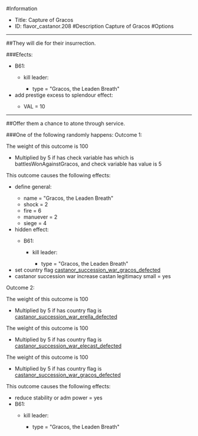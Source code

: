 #Information
 - Title: Capture of Gracos
 - ID: flavor_castanor.208
#Description
Capture of Gracos
#Options

___
##They will die for their insurrection.

###Efects:<ul><li>B61:</li><ul><li>kill leader:</li><ul><li>type = "Gracos, the Leaden Breath"</li></ul></ul><li>add prestige excess to splendour effect:</li><ul><li>VAL = 10</li></ul></ul>

___
##Offer them a chance to atone through service.

###One of the following randomly happens:
Outcome 1:

The weight of this outcome is 100
 - Multiplied by 5 if has check variable has which is battlesWonAgainstGracos, and check variable has value is 5

This outcome causes the following effects:<ul><li>define general:</li><ul><li>name = "Gracos, the Leaden Breath"</li><li>shock = 2</li><li>fire = 6</li><li>manuever = 2</li><li>siege = 4</li></ul><li>hidden effect:</li><ul><li>B61:</li><ul><li>kill leader:</li><ul><li>type = "Gracos, the Leaden Breath"</li></ul></ul></ul><li>set country flag [castanor_succession_war_gracos_defected](../flags/castanor_succession_war_gracos_defected.md)</li><li>castanor succession war increase castan legitimacy small = yes</li></ul>
Outcome 2:

The weight of this outcome is 100 
 - Multiplied by 5 if has country flag is [castanor_succession_war_erella_defected](../flags/castanor_succession_war_erella_defected.md)

The weight of this outcome is 100 
 - Multiplied by 5 if has country flag is [castanor_succession_war_elecast_defected](../flags/castanor_succession_war_elecast_defected.md)

The weight of this outcome is 100 
 - Multiplied by 5 if has country flag is [castanor_succession_war_gracos_defected](../flags/castanor_succession_war_gracos_defected.md)

This outcome causes the following effects:<ul><li>reduce stability or adm power = yes</li><li>B61:</li><ul><li>kill leader:</li><ul><li>type = "Gracos, the Leaden Breath"</li></ul></ul></ul>
